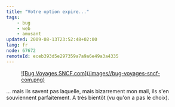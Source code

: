```yaml
---
title: "Votre option expire..."
tags:
    - bug
    - web
    - amusant
updated: 2009-08-13T23:52:48+02:00
lang: fr
node: 67672
remoteId: eceb393d5e297359a7a9a6e49a3a4335
---
```

<figure class="object-center"><a href="/images/bug-voyages-sncf-com.png">![Bug Voyages SNCF.com](/images//bug-voyages-sncf-com.png)
</a></figure>


... mais ils savent pas laquelle, mais bizarrement mon mail, ils s'en souviennent parfaitement. A très bientôt (vu qu'on a pas le choix).

